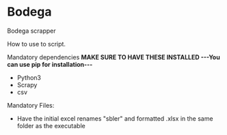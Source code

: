 # Bodega
Bodega scrapper

How to use to script. 

Mandatory dependencies
**MAKE SURE TO HAVE THESE INSTALLED ---You can use pip for installation---**

- Python3
- Scrapy 
- csv 



Mandatory Files:
- Have the initial excel renames "sbler" and formatted .xlsx in the same folder as the executable


